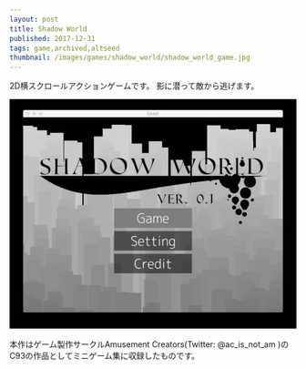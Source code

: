 ```yaml
---
layout: post
title: Shadow World
published: 2017-12-31
tags: game,archived,altseed
thumbnail: /images/games/shadow_world/shadow_world_game.jpg
---
```


2D横スクロールアクションゲームです。
影に潜って敵から逃げます。

<!--more-->

<p>
    <img src="/images/games/shadow_world/shadow_world_title.jpg" width="560" class="has-image-centered">
</p>

本作はゲーム製作サークルAmusement Creators(Twitter: @ac_is_not_am )のC93の作品としてミニゲーム集に収録したものです。
